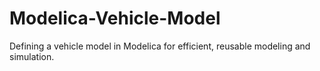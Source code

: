 # Modelica-Vehicle-Model
Defining a vehicle model in Modelica for efficient, reusable modeling and simulation.
